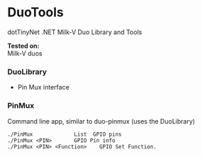# DuoTools  
  
dotTinyNet .NET Milk-V Duo Library and Tools
  
  
**Tested on:**  
Milk-V duos  

### DuoLibrary
* Pin Mux interface

### PinMux
 Command line app, similar to duo-pinmux (uses the DuoLibrary)
  

    ./PinMux			 List  GPIO pins
    ./PinMux <PIN>		 GPIO Pin info
    ./PinMux <PIN> <Function>	 GPIO Set Function.